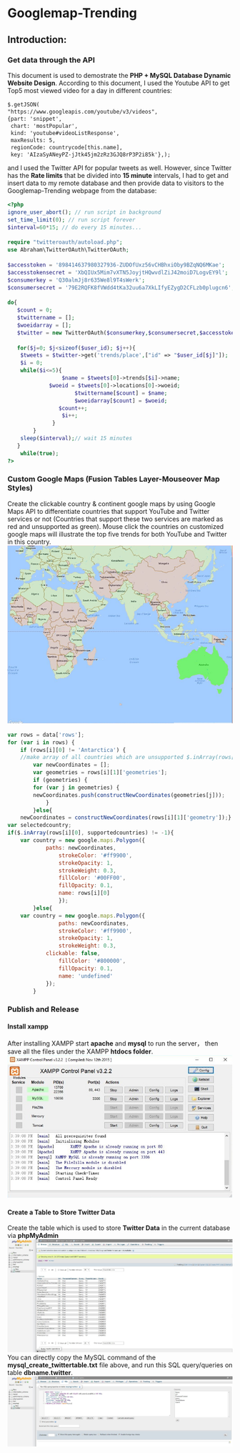# Googlemap-Trending
## Introduction:
### Get data through the API
This document is used to demostrate the **PHP + MySQL Database Dynamic Website Design**. According to this document, I used the Youtube API to get Top5 most viewed video for a day in different countries: 
```jquery
$.getJSON(
"https://www.googleapis.com/youtube/v3/videos",
{part: 'snippet',
 chart: 'mostPopular',
 kind: 'youtube#videoListResponse',
 maxResults: 5,
 regionCode: countrycode[this.name],
 key: 'AIzaSyANeyPZ-jJtk45jm2zRz3GJQ8rP3P2i85k'},);
```
and I used the Twitter API for popular tweets as well. However, since Twitter has the **Rate limits** that be divided into **15 minute** intervals, I had to get and insert data to my remote database and then provide data to visitors to the Googlemap-Trending webpage from the database:
```php
<?php
ignore_user_abort(); // run script in background
set_time_limit(0); // run script forever
$interval=60*15; // do every 15 minutes...

require "twitteroauth/autoload.php";
use Abraham\TwitterOAuth\TwitterOAuth;

$accesstoken = '898414637980327936-ZUDOfUxz56vCHBhxiOby9BZqNQ6MKae';
$accesstokensecret = 'XbQIUx5Mim7vXTN5JoyjtHQwvdlZiJ42moiD7LogvEY9l';
$consumerkey = 'Q30almJj8r635We8l9T4sWerk';
$consumersecret = '79E2RQFK8fVWdd4tKa32uu6a7XkLIfyEZygD2CFLzb0plugcn6';
			
do{
   $count = 0;
   $twittername = [];
   $woeidarray = [];
   $twitter = new TwitterOAuth($consumerkey,$consumersecret,$accesstoken,$accesstokensecret);

   for($j=0; $j<sizeof($user_id); $j++){
	$tweets = $twitter->get('trends/place',["id" => "$user_id[$j]"]);
	$i = 0;
	while($i<=5){
   	     	     $name = $tweets[0]->trends[$i]->name;
   		     $woeid = $tweets[0]->locations[0]->woeid;
                     $twittername[$count] = $name;
                     $woeidarray[$count] = $woeid;
      			$count++;
      			 $i++;
      		  }
  	    }
	sleep($interval);// wait 15 minutes	
   }
	while(true);
?>
```
### Custom Google Maps (Fusion Tables Layer-Mouseover Map Styles)
Create the clickable country & continent google maps by using Google Maps API to differentiate countries that support YouTube and Twitter services or not (Countries that support these two services are marked as red and unsupported as green).  Mouse click the countries on customized google maps will illustrate the top five trends for both YouTube and Twitter in this country.
![Custom Google Maps](https://github.com/Jacklau9515/MarkdownPhotos/blob/master/Gmap.JPG)
```javascript
var rows = data['rows'];
for (var i in rows) {
	if (rows[i][0] != 'Antarctica') { 
	//make array of all countries which are unsupported $.inArray(rows[i][0], supportedcountries) != -1
        var newCoordinates = [];
        var geometries = rows[i][1]['geometries'];
        if (geometries) {
		for (var j in geometries) {
		newCoordinates.push(constructNewCoordinates(geometries[j]));
          	}
        }else{
	newCoordinates = constructNewCoordinates(rows[i][1]['geometry']);}
var selectedcountry;
if($.inArray(rows[i][0], supportedcountries) != -1){
	var country = new google.maps.Polygon({
			paths: newCoordinates,
          		strokeColor: '#ff9900',
          		strokeOpacity: 1,
          		strokeWeight: 0.3,
          		fillColor: '#00FF00',
          		fillOpacity: 0.1,
          		name: rows[i][0]
        		});
		}else{
	var country = new google.maps.Polygon({
          		paths: newCoordinates,
          		strokeColor: '#ff9900',
          		strokeOpacity: 1,
          		strokeWeight: 0.3,
		  	clickable: false,
          		fillColor: '#800000',
          		fillOpacity: 0.1,
          		name: 'undefined'
			});
		}
```
### Publish and Release
#### Install xampp
After installing XAMPP start **apache** and **mysql** to run the server， then save all the files under the XAMPP **htdocs folder**.
![xampp icon](https://github.com/Jacklau9515/MarkdownPhotos/blob/master/Xampp.JPG)
#### Create a Table to Store Twitter Data
Create the table which is used to store **Twitter Data** in the current database via **phpMyAdmin**
![TwitterTable](https://github.com/Jacklau9515/MarkdownPhotos/blob/master/phpMyAdmin.JPG)
You can directly copy the MySQL command of the **mysql_create_twittertable.txt** file above, and run this SQL query/queries on table **dbname.twitter**.
![TwitterMySQL](https://github.com/Jacklau9515/MarkdownPhotos/blob/master/MySQL-twitter.JPG)
